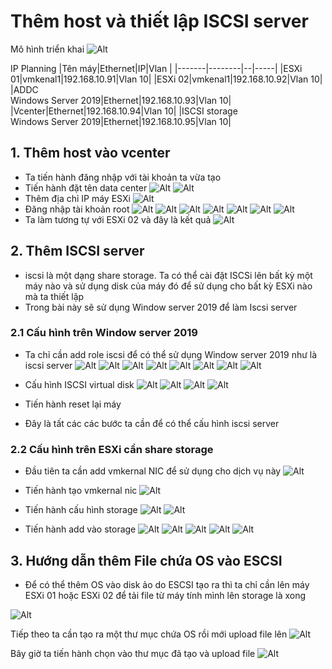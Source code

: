 # Thêm host và thiết lập ISCSI server
Mô hình triển khai
![Alt](/thuctap/anh/Screenshot_864.png)

IP Planning
|Tên máy|Ethernet|IP|Vlan |
|-------|--------|--|-----|
|ESXi 01|vmkenal1|192.168.10.91|Vlan 10|
|ESXi 02|vmkenal1|192.168.10.92|Vlan 10|
|ADDC <br/> Windows Server 2019|Ethernet|192.168.10.93|Vlan 10|
|Vcenter|Ethernet|192.168.10.94|Vlan 10|
|ISCSI storage<br/>Windows Server 2019|Ethernet|192.168.10.95|Vlan 10|
## 1. Thêm host vào vcenter
- Ta tiến hành đăng nhập với tài khoản ta vừa tạo
- Tiến hành đặt tên data center
  ![Alt](/thuctap/anh/Screenshot_836.png)
  ![Alt](/thuctap/anh/Screenshot_837.png)
- Thêm địa chỉ IP máy ESXi 
  ![Alt](/thuctap/anh/Screenshot_838.png)
- Đăng nhập tài khoản root
  ![Alt](/thuctap/anh/Screenshot_839.png)
  ![Alt](/thuctap/anh/Screenshot_840.png)
  ![Alt](/thuctap/anh/Screenshot_841.png)
  ![Alt](/thuctap/anh/Screenshot_842.png)
  ![Alt](/thuctap/anh/Screenshot_843.png)
  ![Alt](/thuctap/anh/Screenshot_844.png)
  ![Alt](/thuctap/anh/Screenshot_845.png)
- Ta làm tương tự với ESXi 02 và đây là kết quả
  ![Alt](/thuctap/anh/Screenshot_846.png)

## 2. Thêm ISCSI server
- iscsi là một dạng share storage. Ta có thể cài đặt ISCSi lên bất kỳ một máy nào và sử dụng disk của máy đó để sử dụng cho bất kỳ ESXi nào mà ta thiết lập
- Trong bài này sẽ sử dụng Window server 2019 để làm Iscsi server
### 2.1 Cấu hình trên Window server 2019
- Ta chỉ cần add role iscsi để có thể sử dụng Window server 2019 như là iscsi server
  ![Alt](/thuctap/anh/Screenshot_847.png)
  ![Alt](/thuctap/anh/Screenshot_848.png)
  ![Alt](/thuctap/anh/Screenshot_849.png)
  ![Alt](/thuctap/anh/Screenshot_850.png)
  ![Alt](/thuctap/anh/Screenshot_851.png)
  ![Alt](/thuctap/anh/Screenshot_852.png)
  ![Alt](/thuctap/anh/Screenshot_853.png)
  ![Alt](/thuctap/anh/Screenshot_854.png)

- Cấu hình ISCSI virtual disk
  ![Alt](/thuctap/anh/Screenshot_1045.png)
  ![Alt](/thuctap/anh/Screenshot_1046.png)
  ![Alt](/thuctap/anh/Screenshot_1047.png)
  ![Alt](/thuctap/anh/Screenshot_1048.png)
- Tiến hành reset lại máy

- Đây là tất các các bước ta cần để có thể cấu hình iscsi server
### 2.2 Cấu hình trên ESXi cần share storage
- Đầu tiên ta cần add vmkernal NIC để sử dụng cho dịch vụ này
  ![Alt](/thuctap/anh/Screenshot_855.png)
- Tiến hành tạo vmkernal nic
  ![Alt](/thuctap/anh/Screenshot_856.png)

- Tiến hành cấu hình storage 
  ![Alt](/thuctap/anh/Screenshot_857.png)
  ![Alt](/thuctap/anh/Screenshot_858.png)

- Tiến hành add vào storage
  ![Alt](/thuctap/anh/Screenshot_859.png)
  ![Alt](/thuctap/anh/Screenshot_860.png)
  ![Alt](/thuctap/anh/Screenshot_861.png)
  ![Alt](/thuctap/anh/Screenshot_862.png)
  ![Alt](/thuctap/anh/Screenshot_863.png)

## 3. Hướng dẫn thêm File chứa OS vào ESCSI
- Để có thể thêm OS vào disk ảo do ESCSI tạo ra thì ta chỉ cần lên máy ESXi 01 hoặc ESXi 02 để tải file từ máy tính mình lên storage là xong

![Alt](/thuctap/anh/Screenshot_868.png)

Tiếp theo ta cần tạo ra một thư mục chứa OS rồi mới upload file lên
![Alt](/thuctap/anh/Screenshot_869.png)

Bây giờ ta tiến hành chọn vào thư mục đã tạo và upload file
![Alt](/thuctap/anh/Screenshot_870.png)

